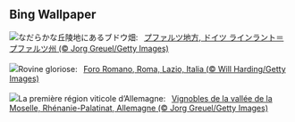 ## Bing Wallpaper
![](https://www.bing.com/th?id=OHR.RhinelandVineyards_JA-JP6772337865_UHD.jpg&w=1000)なだらかな丘陵地にあるブドウ畑:&nbsp;&ensp;[プファルツ地方, ドイツ ラインラント＝プファルツ州 (© Jorg Greuel/Getty Images)](https://www.bing.com/th?id=OHR.RhinelandVineyards_JA-JP6772337865_UHD.jpg)
<br><br/>
![](https://www.bing.com/th?id=OHR.EstateRomana_IT-IT9963812100_UHD.jpg&w=1000)Rovine gloriose:&nbsp;&ensp;[Foro Romano, Roma, Lazio, Italia (© Will Harding/Getty Images)](https://www.bing.com/th?id=OHR.EstateRomana_IT-IT9963812100_UHD.jpg)
<br><br/>
![](https://www.bing.com/th?id=OHR.RhinelandVineyards_FR-FR9994594641_UHD.jpg&w=1000)La première région viticole d’Allemagne:&nbsp;&ensp;[Vignobles de la vallée de la Moselle, Rhénanie-Palatinat, Allemagne (© Jorg Greuel/Getty Images)](https://www.bing.com/th?id=OHR.RhinelandVineyards_FR-FR9994594641_UHD.jpg)
<br><br/>
